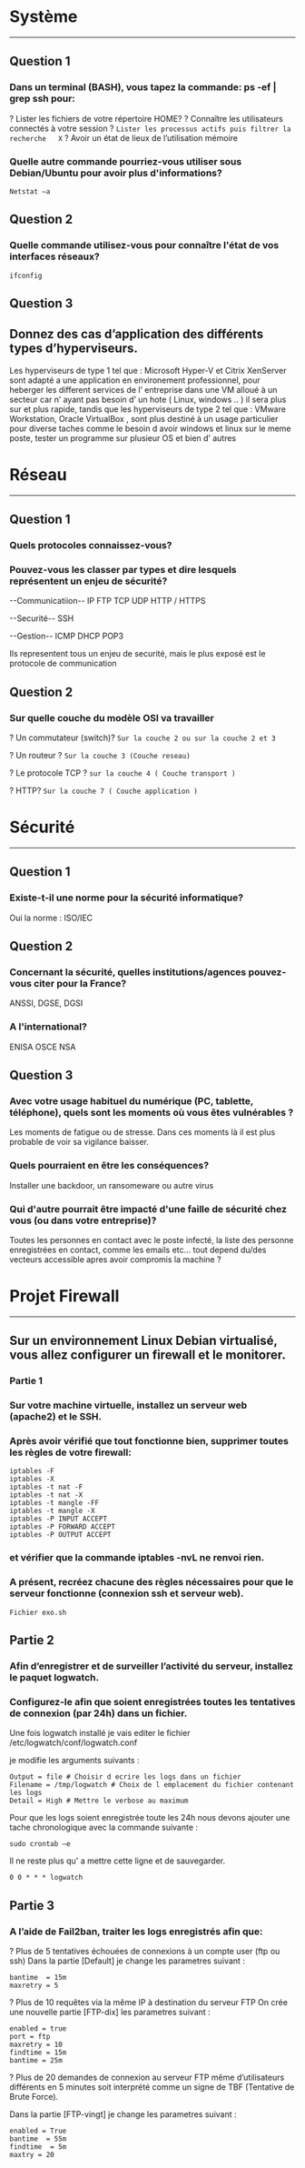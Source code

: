 # Système
________________________________________
## Question 1
### Dans un terminal (BASH), vous tapez la commande: ps -ef | grep ssh pour:
?	Lister les fichiers de votre répertoire HOME?
?	Connaître les utilisateurs connectés à votre session
?	`Lister les processus actifs puis filtrer la recherche   X`
?	Avoir un état de lieux de l’utilisation mémoire

### Quelle autre commande pourriez-vous utiliser sous Debian/Ubuntu pour avoir plus d'informations?

`Netstat –a` 

## Question 2
### Quelle commande utilisez-vous pour connaître l'état de vos interfaces réseaux?

`ifconfig`

## Question 3
## Donnez des cas d’application des différents types d’hyperviseurs.
 
Les hyperviseurs de type 1  tel que : Microsoft Hyper-V et Citrix XenServer  sont adapté a une application en environement professionnel, pour heberger les different services de l’ entreprise dans une VM alloué à un secteur car n’ ayant pas besoin d’ un hote ( Linux, windows .. ) il sera plus sur et plus rapide, tandis que les hyperviseurs de type 2 tel que : VMware Workstation, Oracle VirtualBox , sont plus destiné à un usage particulier pour diverse taches comme le besoin d avoir windows et linux sur le meme poste, tester un programme sur plusieur OS et bien d’ autres

# Réseau
________________________________________
## Question 1
### Quels protocoles connaissez-vous? 
### Pouvez-vous les classer par types et dire lesquels représentent un enjeu de sécurité?

--Communicatiion--
IP
FTP
TCP
UDP
HTTP / HTTPS

--Securité--
SSH

--Gestion--
ICMP
DHCP
POP3

Ils representent tous un enjeu de securité, mais le plus exposé est le protocole de communication


## Question 2
### Sur quelle couche du modèle OSI va travailler 
?	Un commutateur (switch)? `Sur la couche 2 ou sur la couche 2 et 3`

?	Un routeur ? `Sur la couche 3 (Couche reseau)`

?	Le protocole TCP ?  `sur la couche 4 ( Couche transport )`

?	HTTP? `Sur la couche 7 ( Couche application )`


# Sécurité
________________________________________
## Question 1
### Existe-t-il une norme pour la sécurité informatique?
Oui la norme : ISO/IEC
## Question 2
### Concernant la sécurité, quelles institutions/agences pouvez-vous citer pour la France? 
ANSSI, DGSE, DGSI

### A l'international? 
ENISA
OSCE
NSA

## Question  3
### Avec votre usage habituel du numérique (PC, tablette, téléphone), quels sont les moments où vous êtes vulnérables ? 
Les moments de fatigue ou de stresse. Dans ces moments là il est plus probable de voir sa vigilance baisser.

### Quels pourraient en être les conséquences?
Installer une backdoor, un ransomeware ou autre virus


### Qui d'autre pourrait être impacté d'une faille de sécurité chez vous (ou dans votre entreprise)?
Toutes les personnes en contact avec le poste infecté, la liste des personne enregistrées en contact, comme les emails etc… tout depend du/des vecteurs accessible apres avoir compromis la machine
?
# Projet Firewall
________________________________________
## Sur un environnement Linux Debian virtualisé, vous allez configurer un firewall et le monitorer.

### Partie 1
### Sur votre machine virtuelle, installez un serveur web (apache2) et le SSH.

### Après avoir vérifié que tout fonctionne bien, supprimer toutes les règles de votre firewall:
```
iptables -F
iptables -X
iptables -t nat -F
iptables -t nat -X
iptables -t mangle -FF
iptables -t mangle -X
iptables -P INPUT ACCEPT
iptables -P FORWARD ACCEPT
iptables -P OUTPUT ACCEPT
```
### et vérifier que la commande  iptables -nvL ne renvoi rien.

### A présent, recréez chacune des règles nécessaires pour que le serveur fonctionne (connexion ssh et serveur web).

`Fichier exo.sh`

## Partie 2
### Afin d’enregistrer et de surveiller l’activité du serveur, installez le paquet logwatch.
### Configurez-le afin que soient enregistrées toutes les tentatives de connexion (par 24h) dans un fichier.

Une fois logwatch installé je vais editer le fichier /etc/logwatch/conf/logwatch.conf

je modifie les arguments suivants : 
```
Output = file # Choisir d ecrire les logs dans un fichier
Filename = /tmp/logwatch # Choix de l emplacement du fichier contenant les logs
Detail = High # Mettre le verbose au maximum
```

Pour que les logs soient enregistrée toute les 24h nous devons ajouter une tache chronologique avec la commande suivante :

```sudo crontab –e```

Il ne reste plus qu' a mettre cette ligne et de sauvegarder.

``` 0 0 * * * logwatch ```



## Partie 3
### A l’aide de Fail2ban, traiter les logs enregistrés afin que: 
?	Plus de 5 tentatives échouées de connexions à un compte user (ftp ou ssh) 
Dans la partie [Default] je change les parametres suivant :

```
bantime  = 15m
maxretry = 5
```
?	Plus de 10 requêtes via la même IP à destination du serveur FTP
On crée une nouvelle partie [FTP-dix] les parametres suivant : 
```
enabled = true
port = ftp
maxretry = 10
findtime = 15m
bantime = 25m
```
?	Plus de 20 demandes de connexion au serveur FTP même d’utilisateurs différents en 5 minutes
soit interprété comme un signe de TBF (Tentative de Brute Force).

Dans la partie [FTP-vingt] je change les parametres suivant : 

```
enabled = True
bantime  = 55m
findtime  = 5m
maxtry = 20
```
